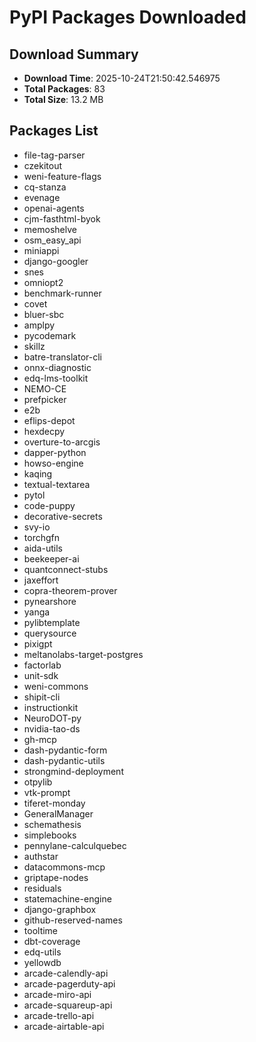 # PyPI Packages Downloaded

## Download Summary
- **Download Time**: 2025-10-24T21:50:42.546975
- **Total Packages**: 83
- **Total Size**: 13.2 MB

## Packages List
- file-tag-parser
- czekitout
- weni-feature-flags
- cq-stanza
- evenage
- openai-agents
- cjm-fasthtml-byok
- memoshelve
- osm_easy_api
- miniappi
- django-googler
- snes
- omniopt2
- benchmark-runner
- covet
- bluer-sbc
- amplpy
- pycodemark
- skillz
- batre-translator-cli
- onnx-diagnostic
- edq-lms-toolkit
- NEMO-CE
- prefpicker
- e2b
- eflips-depot
- hexdecpy
- overture-to-arcgis
- dapper-python
- howso-engine
- kaqing
- textual-textarea
- pytol
- code-puppy
- decorative-secrets
- svy-io
- torchgfn
- aida-utils
- beekeeper-ai
- quantconnect-stubs
- jaxeffort
- copra-theorem-prover
- pynearshore
- yanga
- pylibtemplate
- querysource
- pixigpt
- meltanolabs-target-postgres
- factorlab
- unit-sdk
- weni-commons
- shipit-cli
- instructionkit
- NeuroDOT-py
- nvidia-tao-ds
- gh-mcp
- dash-pydantic-form
- dash-pydantic-utils
- strongmind-deployment
- otpylib
- vtk-prompt
- tiferet-monday
- GeneralManager
- schemathesis
- simplebooks
- pennylane-calculquebec
- authstar
- datacommons-mcp
- griptape-nodes
- residuals
- statemachine-engine
- django-graphbox
- github-reserved-names
- tooltime
- dbt-coverage
- edq-utils
- yellowdb
- arcade-calendly-api
- arcade-pagerduty-api
- arcade-miro-api
- arcade-squareup-api
- arcade-trello-api
- arcade-airtable-api

